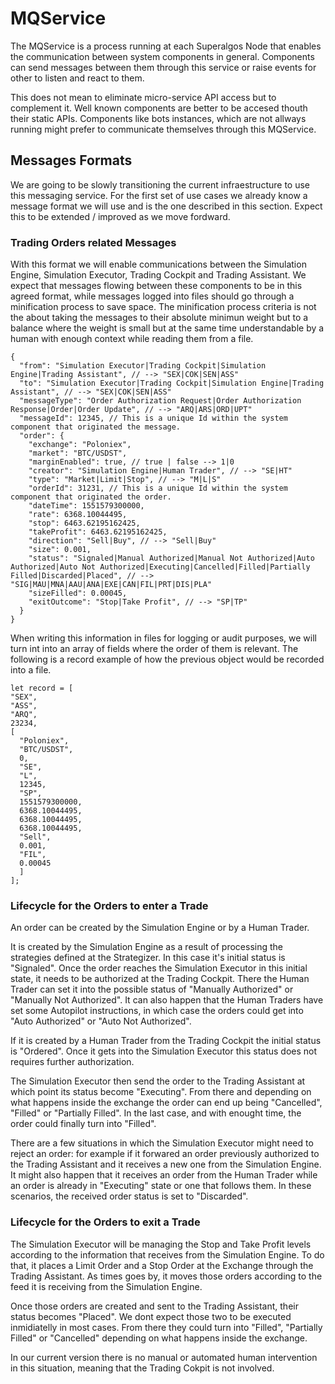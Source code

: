 # MQService

The MQService is a process running at each Superalgos Node that enables the communication between system components in general. Components can send messages between them through this service or raise events for other to listen and react to them.

This does not mean to eliminate micro-service API access but to complement it. Well known components are better to be accesed thouth their static APIs. Components like bots instances, which are not allways running might prefer to communicate themselves through this MQService.

## Messages Formats

We are going to be slowly transitioning the current infraestructure to use this messaging service. For the first set of use cases we already know a message format we will use and is the one described in this section. Expect this to be extended / improved as we move fordward.

### Trading Orders related Messages

With this format we will enable communications between the Simulation Engine, Simulation Executor, Trading Cockpit and Trading Assistant. We expect that messages flowing between these components to be in this agreed format, while messages logged into files should go through a minification process to save space. The minification process criteria is not the about taking the messages to their absolute minimun weight but to a balance where the weight is small but at the same time understandable by a human with enough context while reading them from a file.

```
{
  "from": "Simulation Executor|Trading Cockpit|Simulation Engine|Trading Assistant", // --> "SEX|COK|SEN|ASS"
  "to": "Simulation Executor|Trading Cockpit|Simulation Engine|Trading Assistant", // --> "SEX|COK|SEN|ASS"
  "messageType": "Order Authorization Request|Order Authorization Response|Order|Order Update", // --> "ARQ|ARS|ORD|UPT"
  "messageId": 12345, // This is a unique Id within the system component that originated the message.
  "order": {
    "exchange": "Poloniex",
    "market": "BTC/USDST",
    "marginEnabled": true, // true | false --> 1|0
    "creator": "Simulation Engine|Human Trader", // --> "SE|HT"
    "type": "Market|Limit|Stop", // --> "M|L|S"
    "orderId": 31231, // This is a unique Id within the system component that originated the order.
    "dateTime": 1551579300000,
    "rate": 6368.10044495,
    "stop": 6463.62195162425,
    "takeProfit": 6463.62195162425,
    "direction": "Sell|Buy", // --> "Sell|Buy"
    "size": 0.001,
    "status": "Signaled|Manual Authorized|Manual Not Authorized|Auto Authorized|Auto Not Authorized|Executing|Cancelled|Filled|Partially Filled|Discarded|Placed", // --> "SIG|MAU|MNA|AAU|ANA|EXE|CAN|FIL|PRT|DIS|PLA"
    "sizeFilled": 0.00045,
    "exitOutcome": "Stop|Take Profit", // --> "SP|TP"
  }
}
```

When writing this information in files for logging or audit purposes, we will turn int into an array of fields where the order of them is relevant. The following is a record example of how the previous object would be recorded into a file.

```
let record = [
"SEX", 
"ASS", 
"ARQ", 
23234, 
[
  "Poloniex", 
  "BTC/USDST",
  0,
  "SE", 
  "L", 
  12345, 
  "SP", 
  1551579300000, 
  6368.10044495, 
  6368.10044495, 
  6368.10044495, 
  "Sell", 
  0.001, 
  "FIL", 
  0.00045
  ]
];
```

### Lifecycle for the Orders to enter a Trade

An order can be created by the Simulation Engine or by a Human Trader. 

It is created by the Simulation Engine as a result of processing the strategies defined at the Strategizer. In this case it's initial status is "Signaled". Once the order reaches the Simulation Executor in this initial state, it needs to be authorized at the Trading Cockpit. There the Human Trader can set it into the possible status of "Manually Authorized" or "Manually Not Authorized". It can also happen that the Human Traders have set some Autopilot instructions, in which case the orders could get into "Auto Authorized" or "Auto Not Authorized".  

If it is created by a Human Trader from the Trading Cockpit the initial status is "Ordered". Once it gets into the Simulation Executor this status does not requires further authorization.

The Simulation Executor then send the order to the Trading Assistant at which point its status become "Executing". From there and depending on what happens inside the exchange the order can end up being "Cancelled", "Filled" or "Partially Filled". In the last case, and with enought time, the order could finally turn into "Filled".

There are a few situations in which the Simulation Executor might need to reject an order: for example if it forwared an order previously authorized to the Trading Assistant and it receives a new one from the Simulation Engine. It might also happen that it receives an order from the Human Trader while an order is already in "Executing" state or one that follows them. In these scenarios, the received order status is set to "Discarded".

### Lifecycle for the Orders to exit a Trade

The Simulation Executor will be managing the Stop and Take Profit levels according to the information that receives from the Simulation Engine. To do that, it places a Limit Order and a Stop Order at the Exchange through the Trading Assistant. As times goes by, it moves those orders according to the feed it is receiving from the Simulation Engine. 

Once those orders are created and sent to the Trading Assistant, their status becomes "Placed". We dont expect those two to be executed inmidiatelly in most cases. From there they could turn into "Filled", "Partially Filled" or "Cancelled" depending on what happens inside the exchange.

In our current version there is no manual or automated human intervention in this situation, meaning that the Trading Cokpit is not involved.
